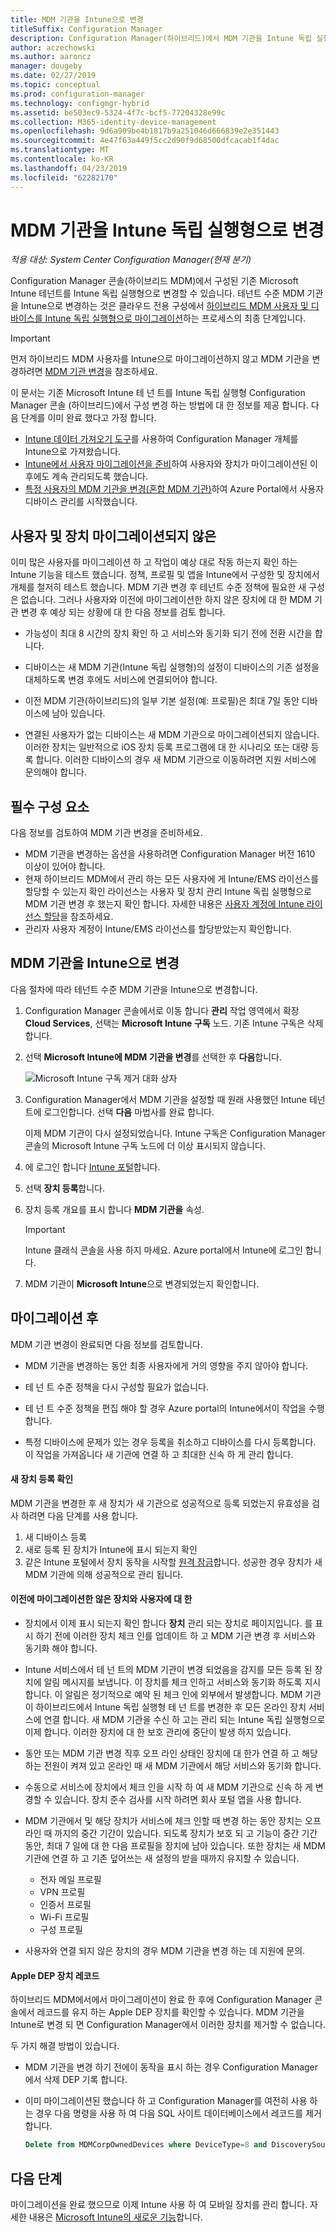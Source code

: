 ```yaml
---
title: MDM 기관을 Intune으로 변경
titleSuffix: Configuration Manager
description: Configuration Manager(하이브리드)에서 MDM 기관을 Intune 독립 실행형으로 변경하는 방법에 알아봅니다.
author: aczechowski
ms.author: aaroncz
manager: dougeby
ms.date: 02/27/2019
ms.topic: conceptual
ms.prod: configuration-manager
ms.technology: configmgr-hybrid
ms.assetid: be503ec9-5324-4f7c-bcf5-77204328e99c
ms.collection: M365-identity-device-management
ms.openlocfilehash: 9d6a909be4b1817b9a251046d666839e2e351443
ms.sourcegitcommit: 4e47f63a449f5cc2d90f9d68500dfcacab1f4dac
ms.translationtype: MT
ms.contentlocale: ko-KR
ms.lasthandoff: 04/23/2019
ms.locfileid: "62282170"
---
```

# <a name="change-your-mdm-authority-to-intune-standalone"></a>MDM 기관을 Intune 독립 실행형으로 변경

*적용 대상: System Center Configuration Manager(현재 분기)*    

Configuration Manager 콘솔(하이브리드 MDM)에서 구성된 기존 Microsoft Intune 테넌트를 Intune 독립 실행형으로 변경할 수 있습니다. 테넌트 수준 MDM 기관을 Intune으로 변경하는 것은 클라우드 전용 구성에서 [하이브리드 MDM 사용자 및 디바이스를 Intune 독립 실행형으로 마이그레이션](migrate-hybridmdm-to-intunesa.md)하는 프로세스의 최종 단계입니다.    

> [!Important]    
> 먼저 하이브리드 MDM 사용자를 Intune으로 마이그레이션하지 않고 MDM 기관을 변경하려면 [MDM 기관 변경](change-mdm-authority.md)을 참조하세요.

이 문서는 기존 Microsoft Intune 테 넌 트를 Intune 독립 실행형 Configuration Manager 콘솔 (하이브리드)에서 구성 변경 하는 방법에 대 한 정보를 제공 합니다. 다음 단계를 이미 완료 했다고 가정 합니다.
- [Intune 데이터 가져오기 도구](migrate-import-data.md)를 사용하여 Configuration Manager 개체를 Intune으로 가져왔습니다. 
- [Intune에서 사용자 마이그레이션을 준비](migrate-prepare-intune.md)하여 사용자와 장치가 마이그레이션된 이후에도 계속 관리되도록 했습니다.
- [특정 사용자의 MDM 기관을 변경(혼합 MDM 기관)](migrate-mixed-authority.md)하여 Azure Portal에서 사용자 디바이스 관리를 시작했습니다.


## <a name="users-and-devices-that-havent-been-migrated"></a>사용자 및 장치 마이그레이션되지 않은
이미 많은 사용자를 마이그레이션 하 고 작업이 예상 대로 작동 하는지 확인 하는 Intune 기능을 테스트 했습니다. 정책, 프로필 및 앱을 Intune에서 구성한 및 장치에서 개체를 철저히 테스트 했습니다. MDM 기관 변경 후 테넌트 수준 정책에 필요한 새 구성은 없습니다. 그러나 사용자와 이전에 마이그레이션한 하지 않은 장치에 대 한 MDM 기관 변경 후 예상 되는 상황에 대 한 다음 정보를 검토 합니다.    

- 가능성이 최대 8 시간의 장치 확인 하 고 서비스와 동기화 되기 전에 전환 시간을 합니다.  

- 디바이스는 새 MDM 기관(Intune 독립 실행형)의 설정이 디바이스의 기존 설정을 대체하도록 변경 후에도 서비스에 연결되어야 합니다.  

- 이전 MDM 기관(하이브리드)의 일부 기본 설정(예: 프로필)은 최대 7일 동안 디바이스에 남아 있습니다.  

- 연결된 사용자가 없는 디바이스는 새 MDM 기관으로 마이그레이션되지 않습니다. 이러한 장치는 일반적으로 iOS 장치 등록 프로그램에 대 한 시나리오 또는 대량 등록 합니다. 이러한 디바이스의 경우 새 MDM 기관으로 이동하려면 지원 서비스에 문의해야 합니다.



## <a name="prerequisites"></a>필수 구성 요소
다음 정보를 검토하여 MDM 기관 변경을 준비하세요.
- MDM 기관을 변경하는 옵션을 사용하려면 Configuration Manager 버전 1610 이상이 있어야 합니다.
- 현재 하이브리드 MDM에서 관리 하는 모든 사용자에 게 Intune/EMS 라이선스를 할당할 수 있는지 확인 라이선스는 사용자 및 장치 관리 Intune 독립 실행형으로 MDM 기관 변경 후 했는지 확인 합니다. 자세한 내용은 [사용자 계정에 Intune 라이선스 할당](https://docs.microsoft.com/intune/get-started/start-with-a-paid-subscription-to-microsoft-intune-step-4)을 참조하세요.
- 관리자 사용자 계정이 Intune/EMS 라이선스를 할당받았는지 확인합니다.

## <a name="change-the-mdm-authority-to-intune"></a>MDM 기관을 Intune으로 변경
다음 절차에 따라 테넌트 수준 MDM 기관을 Intune으로 변경합니다.

1. Configuration Manager 콘솔에서로 이동 합니다 **관리** 작업 영역에서 확장 **Cloud Services**, 선택는 **Microsoft Intune 구독** 노드. 기존 Intune 구독은 삭제합니다.  

2. 선택 **Microsoft Intune에 MDM 기관을 변경**를 선택한 후 **다음**합니다.

    ![Microsoft Intune 구독 제거 대화 상자](media/mdm-change-delete-subscription.png)  

3. Configuration Manager에서 MDM 기관을 설정할 때 원래 사용했던 Intune 테넌트에 로그인합니다. 선택 **다음** 마법사를 완료 합니다.

    이제 MDM 기관이 다시 설정되었습니다. Intune 구독은 Configuration Manager 콘솔의 Microsoft Intune 구독 노드에 더 이상 표시되지 않습니다.  

4. 에 로그인 합니다 [Intune 포털](https://aka.ms/IntunePortal)합니다.

5. 선택 **장치 등록**합니다.  

6. 장치 등록 개요를 표시 합니다 **MDM 기관을** 속성.

   > [!Important]    
   > Intune 클래식 콘솔을 사용 하지 마세요. Azure portal에서 Intune에 로그인 합니다.  

7. MDM 기관이 **Microsoft Intune**으로 변경되었는지 확인합니다. 



## <a name="after-migration"></a>마이그레이션 후

MDM 기관 변경이 완료되면 다음 정보를 검토합니다.

- MDM 기관을 변경하는 동안 최종 사용자에게 거의 영향을 주지 않아야 합니다.  

- 테 넌 트 수준 정책을 다시 구성할 필요가 없습니다.  

- 테 넌 트 수준 정책을 편집 해야 할 경우 Azure portal의 Intune에서이 작업을 수행 합니다.  

- 특정 디바이스에 문제가 있는 경우 등록을 취소하고 디바이스를 다시 등록합니다. 이 작업을 가져옵니다 새 기관에 연결 하 고 최대한 신속 하 게 관리 합니다.


#### <a name="validate-new-device-enrollment"></a>새 장치 등록 확인
MDM 기관을 변경한 후 새 장치가 새 기관으로 성공적으로 등록 되었는지 유효성을 검사 하려면 다음 단계를 사용 합니다.   
1. 새 디바이스 등록
2. 새로 등록 된 장치가 Intune에 표시 되는지 확인
3. 같은 Intune 포털에서 장치 동작을 시작할 [원격 잠금](https://docs.microsoft.com/intune/device-remote-lock)합니다. 성공한 경우 장치가 새 MDM 기관에 의해 성공적으로 관리 됩니다.


#### <a name="for-users-and-devices-that-you-havent-previously-migrated"></a>이전에 마이그레이션한 않은 장치와 사용자에 대 한

- 장치에서 이제 표시 되는지 확인 합니다 **장치** 관리 되는 장치로 페이지입니다. 를 표시 하기 전에 이러한 장치 체크 인를 업데이트 하 고 MDM 기관 변경 후 서비스와 동기화 해야 합니다. 

- Intune 서비스에서 테 넌 트의 MDM 기관이 변경 되었음을 감지를 모든 등록 된 장치에 알림 메시지를 보냅니다. 이 장치를 체크 인하고 서비스와 동기화 하도록 지시 합니다. 이 알림은 정기적으로 예약 된 체크 인에 외부에서 발생합니다. MDM 기관이 하이브리드에서 Intune 독립 실행형 테 넌 트를 변경한 후 모든 온라인 장치 서비스에 연결 합니다. 새 MDM 기관을 수신 하 고는 관리 되는 Intune 독립 실행형으로 이제 합니다. 이러한 장치에 대 한 보호 관리에 중단이 발생 하지 있습니다.

- 동안 또는 MDM 기관 변경 직후 오프 라인 상태인 장치에 대 한가 연결 하 고 해당 하는 전원이 켜져 있고 온라인 때 새 MDM 기관에서 해당 서비스와 동기화 합니다.  

- 수동으로 서비스에 장치에서 체크 인을 시작 하 여 새 MDM 기관으로 신속 하 게 변경할 수 있습니다. 장치 준수 검사를 시작 하려면 회사 포털 앱을 사용 합니다.

- MDM 기관에서 및 해당 장치가 서비스에 체크 인할 때 변경 하는 동안 장치는 오프 라인 때 까지의 중간 기간이 있습니다. 되도록 장치가 보호 되 고 기능이 중간 기간 동안, 최대 7 일에 대 한 다음 프로필을 장치에 남아 있습니다. 또한 장치는 새 MDM 기관에 연결 하 고 기존 덮어쓰는 새 설정의 받을 때까지 유지할 수 있습니다.
    - 전자 메일 프로필
    - VPN 프로필
    - 인증서 프로필
    - Wi-Fi 프로필
    - 구성 프로필

- 사용자와 연결 되지 않은 장치의 경우 MDM 기관을 변경 하는 데 지원에 문의. 

#### <a name="bkmk-ki-dep"></a> Apple DEP 장치 레코드
<!--ICM 105091970-->
하이브리드 MDM에서에서 마이그레이션이 완료 한 후에 Configuration Manager 콘솔에서 레코드를 유지 하는 Apple DEP 장치를 확인할 수 있습니다. MDM 기관을 Intune로 변경 되 면 Configuration Manager에서 이러한 장치를 제거할 수 없습니다. 

두 가지 해결 방법이 있습니다.

- MDM 기관을 변경 하기 전에이 동작을 표시 하는 경우 Configuration Manager에서 삭제 DEP 기록 합니다.  

- 이미 마이그레이션된 했습니다 하 고 Configuration Manager를 여전히 사용 하는 경우 다음 명령을 사용 하 여 다음 SQL 사이트 데이터베이스에서 레코드를 제거 합니다.  

    ```SQL
    Delete from MDMCorpOwnedDevices where DeviceType=8 and DiscoverySources=4
    ```



## <a name="next-steps"></a>다음 단계

마이그레이션을 완료 했으므로 이제 Intune 사용 하 여 모바일 장치를 관리 합니다. 자세한 내용은 [Microsoft Intune의 새로운 기능](https://docs.microsoft.com/intune/whats-new)합니다.

